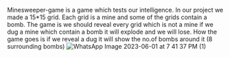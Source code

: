  Minesweeper-game is a game which tests our intelligence. In our project we made a 15*15 grid. Each grid is a mine and some of the grids contain a bomb.
 The game is we should reveal every grid which is not a mine if we dug a mine which contain a bomb it will explode and we will lose.
 How the game goes is if we reveal a dug it will show the no.of bombs around it (8 surrounding bombs)
![WhatsApp Image 2023-06-01 at 7 41 37 PM (1)](https://github.com/Lavadeep/Minesweeper-game/assets/135134722/3d0713ed-f153-442b-91f6-5b437d7c3230)
